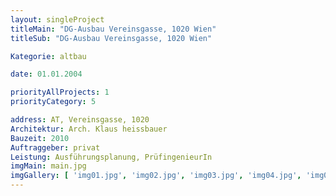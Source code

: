 ```yaml
---
layout: singleProject
titleMain: "DG-Ausbau Vereinsgasse, 1020 Wien"
titleSub: "DG-Ausbau Vereinsgasse, 1020 Wien"

Kategorie: altbau

date: 01.01.2004

priorityAllProjects: 1
priorityCategory: 5

address: AT, Vereinsgasse, 1020
Architektur: Arch. Klaus heissbauer
Bauzeit: 2010
Auftraggeber: privat
Leistung: Ausführungsplanung, PrüfingenieurIn
imgMain: main.jpg
imgGallery: [ 'img01.jpg', 'img02.jpg', 'img03.jpg', 'img04.jpg', 'img05.jpg']
---
```

